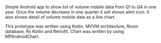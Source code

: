 Simple Android app to show list of volume mobile data from Q1 to Q4 in one year. Once the volume decrease in one quarter it will shows alert icon. 
It also shows detail of volume mobile data as a line chart. 

This prototype was written using Kotlin, MVVM architecture, Room database, Rx Kotlin and Retrofit. 
Chart was written by using MPAndroidChart.

